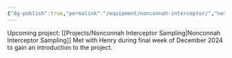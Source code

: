 ```yaml
---
{"dg-publish":true,"permalink":"/equipment/nonconnah-interceptor/","noteIcon":"","created":"2025-07-07T14:23:44.439-05:00"}
---
```


Upcoming project: [[Projects/Nonconnah Interceptor Sampling\|Nonconnah Interceptor Sampling]] 
Met with Henry during final week of December 2024 to gain an introduction to the project.
 

